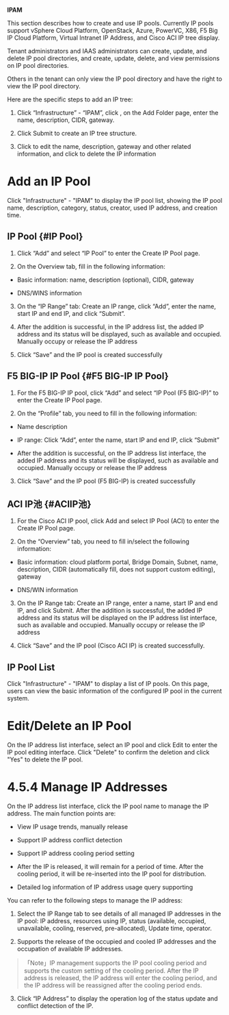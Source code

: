 
**IPAM**


This section describes how to create and use IP pools. Currently IP pools support vSphere Cloud Platform, OpenStack, Azure, PowerVC, X86, F5 Big IP Cloud Platform, Virtual Intranet IP Address, and Cisco ACI IP tree display.

Tenant administrators and IAAS administrators can create, update, and delete IP pool directories, and create, update, delete, and view permissions on IP pool directories.

Others in the tenant can only view the IP pool directory and have the right to view the IP pool directory.

Here are the specific steps to add an IP tree:

1.  Click “Infrastructure” - “IPAM”, click  , on the Add Folder page, enter the name, description, CIDR, gateway.

2.  Click Submit to create an IP tree structure.

3.  Click  to edit the name, description, gateway and other related information, and click  to delete the IP information 

# Add an IP Pool

Click "Infrastructure" - "IPAM" to display the IP pool list, showing the IP pool name, description, category, status, creator, used IP address, and creation time.

## IP Pool {#IP Pool}

1.  Click “Add” and select “IP Pool” to enter the Create IP Pool page.

2.  On the Overview tab, fill in the following information:

-   Basic information: name, description (optional), CIDR, gateway

-   DNS/WINS information

3.  On the “IP Range” tab: Create an IP range, click “Add”, enter the name, start IP and end IP, and click “Submit”.

4.  After the addition is successful, in the IP address list, the added IP address and its status will be displayed, such as available and occupied. Manually occupy or release the IP address

5.  Click “Save” and the IP pool is created successfully

## F5 BIG-IP IP Pool {#F5 BIG-IP IP Pool}

1.  For the F5 BIG-IP IP pool, click “Add” and select “IP Pool (F5 BIG-IP)” to enter the Create IP Pool page.

2.  On the “Profile” tab, you need to fill in the following information:

-   Name description

-   IP range: Click “Add”, enter the name, start IP and end IP, click “Submit”

-   After the addition is successful, on the IP address list interface, the added IP address and its status will be displayed, such as available and occupied. Manually occupy or release the IP address

3.  Click “Save” and the IP pool (F5 BIG-IP) is created successfully

## ACI IP池 {#ACIIP池}

1.  For the Cisco ACI IP pool, click Add and select IP Pool (ACI) to enter the Create IP Pool page.

2.  On the “Overview” tab, you need to fill in/select the following information:

-   Basic information: cloud platform portal, Bridge Domain, Subnet, name, description, CIDR (automatically fill, does not support custom editing), gateway

-   DNS/WIN information

3.  On the IP Range tab: Create an IP range, enter a name, start IP and end IP, and click Submit. After the addition is successful, the added IP address and its status will be displayed on the IP address list interface, such as available and occupied. Manually occupy or release the IP address

4.  Click “Save” and the IP pool (Cisco ACI IP) is created successfully.

## IP Pool List

Click "Infrastructure" - "IPAM" to display a list of IP pools. On this page, users can view the basic information of the configured IP pool in the current system.

# Edit/Delete an IP Pool

On the IP address list interface, select an IP pool and click Edit to enter the IP pool editing interface. Click "Delete" to confirm the deletion and click "Yes" to delete the IP pool.

# 4.5.4	Manage IP Addresses

On the IP address list interface, click the IP pool name to manage the IP address. The main function points are:

-   View IP usage trends, manually release

-   Support IP address conflict detection

-   Support IP address cooling period setting

-   After the IP is released, it will remain for a period of time. After the cooling period, it will be re-inserted into the IP pool for distribution.

-   Detailed log information of IP address usage query supporting

You can refer to the following steps to manage the IP address:

1.  Select the IP Range tab to see details of all managed IP addresses in the IP pool: IP address, resources using IP, status (available, occupied, unavailable, cooling, reserved, pre-allocated), Update time, operator.

2.  Supports the release of the occupied and cooled IP addresses and the occupation of available IP addresses.

>「Note」IP management supports the IP pool cooling period and supports the custom setting of the cooling period. After the IP address is released, the IP address will enter the cooling period, and the IP address will be reassigned after the cooling period ends.

3.  Click “IP Address” to display the operation log of the status update and conflict detection of the IP.
